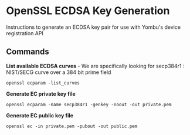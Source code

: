 # OpenSSL ECDSA Key Generation

Instructions to generate an ECDSA key pair for use with Yombu's device registration API

## 
## Commands

**List available ECDSA curves** - We are specifically looking for secp384r1 :  NIST/SECG curve over a 384 bit prime field

`openssl ecparam -list_curves`

**Generate EC private key file**

`openssl ecparam -name secp384r1 -genkey -noout -out private.pem`

**Generate EC public key file**

`openssl ec -in private.pem -pubout -out public.pem`


